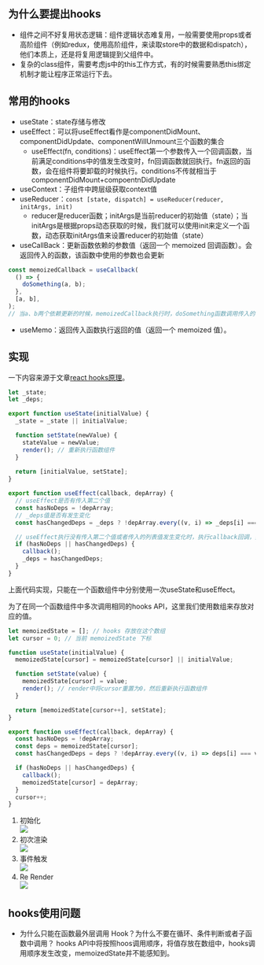 ## 为什么要提出hooks
- 组件之间不好复用状态逻辑：组件逻辑状态难复用，一般需要使用props或者高阶组件（例如redux，使用高阶组件，来读取store中的数据和dispatch），他们本质上，还是将复用逻辑提到父组件中。
- 复杂的class组件，需要考虑js中的this工作方式，有的时候需要熟悉this绑定机制才能让程序正常运行下去。

## 常用的hooks
- useState：state存储与修改
- useEffect：可以将useEffect看作是componentDidMount、componentDidUpdate、componentWillUnmount三个函数的集合
  - useEffect(fn, conditions)：useEffect第一个参数传入一个回调函数，当前满足conditions中的值发生改变时，fn回调函数就回执行。fn返回的函数，会在组件将要卸载的时候执行。conditions不传就相当于componentDidMount+compoentnDidUpdate
- useContext：子组件中跨层级获取context值
- useReducer：`const [state, dispatch] = useReducer(reducer, initArgs, init)`
  - reducer是reducer函数；initArgs是当前reducer的初始值（state）；当initArgs是根据props动态获取的时候，我们就可以使用init来定义一个函数，动态获取initArgs值来设置reducer的初始值（state）
- useCallBack：更新函数依赖的参数值（返回一个 memoized 回调函数）。会返回传入的函数，该函数中使用的参数也会更新
```js
const memoizedCallback = useCallback(
  () => {
    doSomething(a, b);
  },
  [a, b],
);
// 当a、b两个依赖更新的时候，memoizedCallback执行时，doSomething函数调用传入的参数也是最新的a，b
```
- useMemo：返回传入函数执行返回的值（返回一个 memoized 值）。


## 实现
一下内容来源于文章[react hooks原理](https://github.com/brickspert/blog/issues/26)。
```js
let _state;
let _deps;

export function useState(initialValue) {
  _state = _state || initialValue;

  function setState(newValue) {
    stateValue = newValue;
    render(); // 重新执行函数组件
  }
    
  return [initialValue, setState];
}

export function useEffect(callback, depArray) {
  // useEffect是否有传入第二个值
  const hasNoDeps = !depArray;
  // _deps值是否有发生变化
  const hasChangedDeps = _deps ? !depArray.every((v, i) => _deps[i] === v) : true;

  // useEffect执行没有传入第二个值或者传入的列表值发生变化时，执行callback回调，并更新_deps缓存
  if (hasNoDeps || hasChangedDeps) {
    callback();
    _deps = hasChangedDeps;
  }
}
```
上面代码实现，只能在一个函数组件中分别使用一次useState和useEffect。

为了在同一个函数组件中多次调用相同的hooks API，这里我们使用数组来存放对应的值。

```js
let memoizedState = []; // hooks 存放在这个数组
let cursor = 0; // 当前 memoizedState 下标

function useState(initialValue) {
  memoizedState[cursor] = memoizedState[cursor] || initialValue;

  function setState(value) {
    memoizedState[cursor] = value;
    render(); // render中将cursor重置为0，然后重新执行函数组件
  }

  return [memoizedState[cursor++], setState];
}

export function useEffect(callback, depArray) {
  const hasNoDeps = !depArray;
  const deps = memoizedState[cursor];
  const hasChangedDeps = deps ? !depArray.every((v, i) => deps[i] === v) : true;

  if (hasNoDeps || hasChangedDeps) {
    callback();
    memoizedState[cursor] = depArray;
  }
  cursor++;
}
```

1. 初始化  
![](https://user-images.githubusercontent.com/12526493/56090138-6871ae80-5ed0-11e9-8ffe-2056411a19d3.png)
2. 初次渲染  
![](https://user-images.githubusercontent.com/12526493/56090141-71628000-5ed0-11e9-9ac9-3a766be35941.png)
3. 事件触发  
![](https://user-images.githubusercontent.com/12526493/56090143-745d7080-5ed0-11e9-8d05-c66053a15b63.png)
4. Re Render  
![](https://user-images.githubusercontent.com/12526493/56090147-78898e00-5ed0-11e9-8b8c-8768c7651044.png)
## hooks使用问题
- 为什么只能在函数最外层调用 Hook？为什么不要在循环、条件判断或者子函数中调用？
hooks API中将按照hoos调用顺序，将值存放在数组中，hooks调用顺序发生改变，memoizedState并不能感知到。